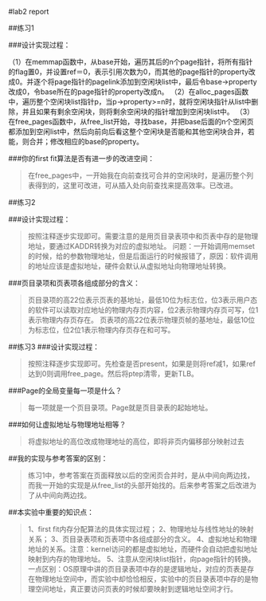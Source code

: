 #lab2 report

##练习1

###设计实现过程：
> 
（1）在memmap函数中，从base开始，遍历其后的n个page指针，将所有指针的flag置0，并设置ref＝0，表示引用次数为0，而其他的page指针的property改成0。并逐个将page指针的pagelink添加到空闲块list中，最后令base->property改成0，令base所在的page指针的property改成n。
（2）在alloc_pages函数中，遍历整个空闲块list指针p，当p->property>=n时，就将空闲块指针从list中删除，并且如果有剩余空闲块，则将剩余空闲块的指针增加到空闲块list中。
（3）在free_pages函数中，从free_list开始，寻找base，并把base后面的n个空闲页都添加到空闲list中，然后向前向后看这整个空闲块是否能和其他空闲块合并，若能，则合并；修改相应的base的property。

###你的first fit算法是否有进一步的改进空间：
> 在free_pages中，一开始我在向前查找可合并的空闲块时，是遍历整个列表得到的，这里可改进，可从插入处向前查找来提高效率。已改进。

##练习2

###设计实现过程：
> 按照注释逐步实现即可。需要注意的是用页目录表项中和页表中存的是物理地址，要通过KADDR转换为对应的虚拟地址。
问题：一开始调用memset的时候，给的参数物理地址，但是后面运行的时候报错了，原因：软件调用的地址应该是虚拟地址，硬件会默认从虚拟地址向物理地址转换。

###页目录项和页表项各组成部分的含义：
> 页目录项的高22位表示页表的基地址，最低10位为标志位，位3表示用户态的软件可以读取对应地址的物理内存页内容，位2表示物理内存页可写，位1表示物理内存页存在。
页表项的高22位表示物理页帧的基地址，最低10位为标志位，位2位1表示物理内存页存在和可写。

##练习3
###设计实现过程：
> 按照注释逐步实现即可。先检查是否present，如果是则将ref减1，如果ref达到0则调用free_page。然后将ptep清零，更新TLB。

###Page的全局变量每一项是什么？
> 每一项就是一个页目录项。Page就是页目录表的起始地址。

###如何让虚拟地址与物理地址相等？
> 将虚拟地址的高位改成物理地址的高位，即将非页内偏移部分映射过去

##我的实现与参考答案的区别：
> 练习1中，参考答案在页面释放以后的空闲页合并时，是从中间向两边找，而我一开始的实现是从free_list的头部开始找的。后来参考答案之后改进为了从中间向两边找。

##本实验中重要的知识点：
> 1、first fit内存分配算法的具体实现过程；
2、物理地址与线性地址的映射关系；
3、页目录表项和页表项中各组成部分的含义。
4、虚拟地址和物理地址的关系。注意：kernel访问的都是虚拟地址，而硬件会自动把虚拟地址映射到内存的物理地址。
5、注意从空闲块list指针，向page指针的转换。
> 一点区别：OS原理中讲的页目录表项中存的是逻辑地址，对应的页表是存在物理地址空间中，而实验中却恰恰相反，实验中的页目录表项中存的是物理空间地址，真正要访问页表的时候却要映射到逻辑地址空间才行。


